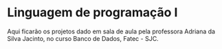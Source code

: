 # Linguagem de programação I

Aqui ficarão os projetos dado em sala de aula pela professora Adriana da Silva Jacinto, no curso Banco de Dados, Fatec - SJC.
